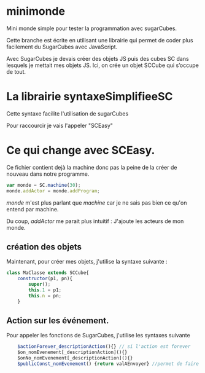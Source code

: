 # minimonde
Mini monde simple pour tester la programmation avec sugarCubes.

Cette branche est écrite en utilisant une librairie qui permet de coder plus facilement du SugarCubes avec JavaScript.

Avec SugarCubes je devais créer des objets JS puis des cubes SC dans lesquels je mettait mes objets JS.
Ici, on crée un objet SCCube qui s’occupe de tout.

# La librairie syntaxeSimplifieeSC
Cette syntaxe facilite l'utilisation de sugarCubes

Pour raccourcir je vais l'appeler "SCEasy"

# Ce qui change avec SCEasy.
Ce fichier contient dejà la machine donc pas la peine de la créer de nouveau dans notre programme.
````javascript
var monde = SC.machine(30);
monde.addActor = monde.addProgram;
````

*monde* m'est plus parlant que *machine* car je ne sais pas bien ce qu'on entend par machine. 

Du coup, *addActor* me parait plus intuitif : J'ajoute les acteurs de mon monde.

## création des objets
Maintenant, pour créer mes objets, j'utilise la syntaxe suivante :

````javascript
class MaClasse extends SCCube{
	constructor(p1, pn){
		super();
		this.1 = p1;
		this.n = pn;
	}
````

## Action sur les événement.
Pour appeler les fonctions de SugarCubes, j'utilise les syntaxes suivante 

````javascript
	$actionForever_descriptionAction(){} // si l'action est forever
	$on_nomEvenement[_descriptionAction](){}
	$onNo_nomEvenement[_descriptionAction](){}
	$publicConst_nomEvenement() {return valAEnvoyer} //permet de faire un SC.generate()
````